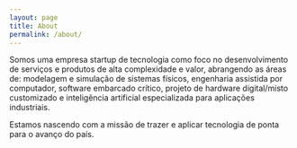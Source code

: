 ```yaml
---
layout: page
title: About
permalink: /about/
---
```


Somos uma empresa startup de tecnologia como foco no desenvolvimento de serviços e produtos de alta complexidade e valor, abrangendo as áreas de: modelagem e simulação de sistemas físicos, engenharia assistida por computador, software embarcado crítico, projeto de hardware digital/misto customizado e inteligência artificial especializada para aplicações industriais.

Estamos nascendo com a missão de trazer e aplicar tecnologia de ponta para o avanço do país.
